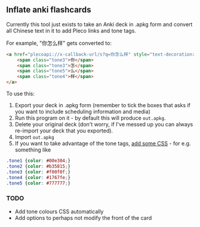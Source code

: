 ## Inflate anki flashcards

Currently this tool just exists to take an Anki deck in .apkg form and convert all Chinese text in it to add Pleco links and tone tags.

For example, "你怎么样" gets converted to:
```html
<a href="plecoapi://x-callback-url/s?q=你怎么样" style="text-decoration:none">
    <span class="tone3">你</span>
    <span class="tone3">怎</span>
    <span class="tone5">么</span>
    <span class="tone4">样</span>
</a>
```

To use this:
1. Export your deck in .apkg form (remember to tick the boxes that asks if you want to include scheduling information and media)
2. Run this program on it - by default this will produce `out.apkg`.
3. Delete your original deck (don't worry, if I've messed up you can always re-import your deck that you exported).
4. Import `out.apkg`
5. If you want to take advantage of the tone tags, [add some CSS](https://docs.ankiweb.net/templates/styling.html) - for e.g. something like
```css
.tone1 {color: #00e304;}
.tone2 {color: #b35815;}
.tone3 {color: #f00f0f;}
.tone4 {color: #1767fe;}
.tone5 {color: #777777;}
```


### TODO
 - Add tone colours CSS automatically
 - Add options to perhaps not modify the front of the card